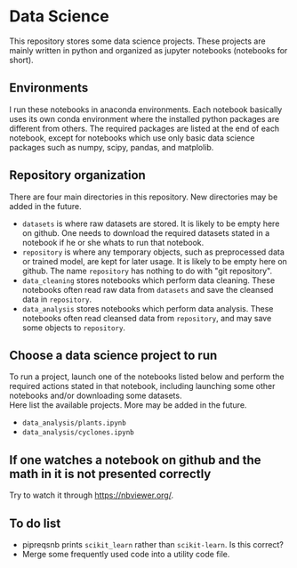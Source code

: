 # Data Science
This repository stores some data science projects. These projects are mainly written in python and organized as jupyter notebooks (notebooks for short). 

## Environments
I run these notebooks in anaconda environments. Each notebook basically uses its own conda environment where the installed python packages are different from others. The required packages are listed at the end of each notebook, except for notebooks which use only basic data science packages such as numpy, scipy, pandas, and matplolib. 

## Repository organization
There are four main directories in this repository. New directories may be added in the future.
- `datasets` is where raw datasets are stored. It is likely to be empty here on github. One needs to download the required datasets stated in a notebook if he or she whats to run that notebook.
- `repository` is where any temporary objects, such as preprocessed data or trained model, are kept for later usage. It is likely to be empty here on github. The name `repository` has nothing to do with "git repository".
- `data_cleaning` stores notebooks which perform data cleaning. These notebooks often read raw data from `datasets` and save the cleansed data in `repository`.
- `data_analysis` stores notebooks which perform data analysis. These notebooks often read cleansed data from `repository`, and may save some objects to `repository`.

## Choose a data science project to run
To run a project, launch one of the notebooks listed below and perform the required actions stated in that notebook, including launching some other notebooks and/or downloading some datasets.<br>
Here list the available projects. More may be added in the future.
- `data_analysis/plants.ipynb`
- `data_analysis/cyclones.ipynb`

## If one watches a notebook on github and the math in it is not presented correctly
Try to watch it through https://nbviewer.org/.

## To do list
- pipreqsnb prints `scikit_learn` rather than `scikit-learn`. Is this correct?
- Merge some frequently used code into a utility code file.
